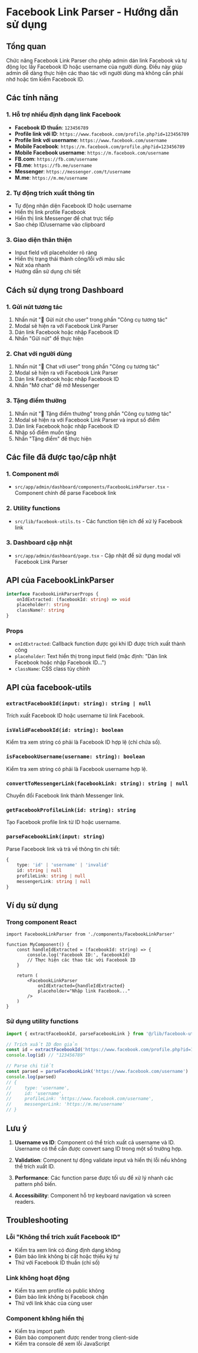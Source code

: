 # Facebook Link Parser - Hướng dẫn sử dụng

## Tổng quan

Chức năng Facebook Link Parser cho phép admin dán link Facebook và tự động lọc lấy Facebook ID hoặc username của người dùng. Điều này giúp admin dễ dàng thực hiện các thao tác với người dùng mà không cần phải nhớ hoặc tìm kiếm Facebook ID.

## Các tính năng

### 1. Hỗ trợ nhiều định dạng link Facebook

- **Facebook ID thuần**: `123456789`
- **Profile link với ID**: `https://www.facebook.com/profile.php?id=123456789`
- **Profile link với username**: `https://www.facebook.com/username`
- **Mobile Facebook**: `https://m.facebook.com/profile.php?id=123456789`
- **Mobile Facebook username**: `https://m.facebook.com/username`
- **FB.com**: `https://fb.com/username`
- **FB.me**: `https://fb.me/username`
- **Messenger**: `https://messenger.com/t/username`
- **M.me**: `https://m.me/username`

### 2. Tự động trích xuất thông tin

- Tự động nhận diện Facebook ID hoặc username
- Hiển thị link profile Facebook
- Hiển thị link Messenger để chat trực tiếp
- Sao chép ID/username vào clipboard

### 3. Giao diện thân thiện

- Input field với placeholder rõ ràng
- Hiển thị trạng thái thành công/lỗi với màu sắc
- Nút xóa nhanh
- Hướng dẫn sử dụng chi tiết

## Cách sử dụng trong Dashboard

### 1. Gửi nút tương tác

1. Nhấn nút "🎯 Gửi nút cho user" trong phần "Công cụ tương tác"
2. Modal sẽ hiện ra với Facebook Link Parser
3. Dán link Facebook hoặc nhập Facebook ID
4. Nhấn "Gửi nút" để thực hiện

### 2. Chat với người dùng

1. Nhấn nút "💬 Chat với user" trong phần "Công cụ tương tác"
2. Modal sẽ hiện ra với Facebook Link Parser
3. Dán link Facebook hoặc nhập Facebook ID
4. Nhấn "Mở chat" để mở Messenger

### 3. Tặng điểm thưởng

1. Nhấn nút "🎁 Tặng điểm thưởng" trong phần "Công cụ tương tác"
2. Modal sẽ hiện ra với Facebook Link Parser và input số điểm
3. Dán link Facebook hoặc nhập Facebook ID
4. Nhập số điểm muốn tặng
5. Nhấn "Tặng điểm" để thực hiện

## Các file đã được tạo/cập nhật

### 1. Component mới

- `src/app/admin/dashboard/components/FacebookLinkParser.tsx` - Component chính để parse Facebook link

### 2. Utility functions

- `src/lib/facebook-utils.ts` - Các function tiện ích để xử lý Facebook link

### 3. Dashboard cập nhật

- `src/app/admin/dashboard/page.tsx` - Cập nhật để sử dụng modal với Facebook Link Parser

## API của FacebookLinkParser

```typescript
interface FacebookLinkParserProps {
    onIdExtracted: (facebookId: string) => void
    placeholder?: string
    className?: string
}
```

### Props

- `onIdExtracted`: Callback function được gọi khi ID được trích xuất thành công
- `placeholder`: Text hiển thị trong input field (mặc định: "Dán link Facebook hoặc nhập Facebook ID...")
- `className`: CSS class tùy chỉnh

## API của facebook-utils

### `extractFacebookId(input: string): string | null`

Trích xuất Facebook ID hoặc username từ link Facebook.

### `isValidFacebookId(id: string): boolean`

Kiểm tra xem string có phải là Facebook ID hợp lệ (chỉ chứa số).

### `isFacebookUsername(username: string): boolean`

Kiểm tra xem string có phải là Facebook username hợp lệ.

### `convertToMessengerLink(facebookLink: string): string | null`

Chuyển đổi Facebook link thành Messenger link.

### `getFacebookProfileLink(id: string): string`

Tạo Facebook profile link từ ID hoặc username.

### `parseFacebookLink(input: string)`

Parse Facebook link và trả về thông tin chi tiết:

```typescript
{
    type: 'id' | 'username' | 'invalid'
    id: string | null
    profileLink: string | null
    messengerLink: string | null
}
```

## Ví dụ sử dụng

### Trong component React

```tsx
import FacebookLinkParser from './components/FacebookLinkParser'

function MyComponent() {
    const handleIdExtracted = (facebookId: string) => {
        console.log('Facebook ID:', facebookId)
        // Thực hiện các thao tác với Facebook ID
    }

    return (
        <FacebookLinkParser
            onIdExtracted={handleIdExtracted}
            placeholder="Nhập link Facebook..."
        />
    )
}
```

### Sử dụng utility functions

```typescript
import { extractFacebookId, parseFacebookLink } from '@/lib/facebook-utils'

// Trích xuất ID đơn giản
const id = extractFacebookId('https://www.facebook.com/profile.php?id=123456789')
console.log(id) // "123456789"

// Parse chi tiết
const parsed = parseFacebookLink('https://www.facebook.com/username')
console.log(parsed)
// {
//     type: 'username',
//     id: 'username',
//     profileLink: 'https://www.facebook.com/username',
//     messengerLink: 'https://m.me/username'
// }
```

## Lưu ý

1. **Username vs ID**: Component có thể trích xuất cả username và ID. Username có thể cần được convert sang ID trong một số trường hợp.

2. **Validation**: Component tự động validate input và hiển thị lỗi nếu không thể trích xuất ID.

3. **Performance**: Các function parse được tối ưu để xử lý nhanh các pattern phổ biến.

4. **Accessibility**: Component hỗ trợ keyboard navigation và screen readers.

## Troubleshooting

### Lỗi "Không thể trích xuất Facebook ID"

- Kiểm tra xem link có đúng định dạng không
- Đảm bảo link không bị cắt hoặc thiếu ký tự
- Thử với Facebook ID thuần (chỉ số)

### Link không hoạt động

- Kiểm tra xem profile có public không
- Đảm bảo link không bị Facebook chặn
- Thử với link khác của cùng user

### Component không hiển thị

- Kiểm tra import path
- Đảm bảo component được render trong client-side
- Kiểm tra console để xem lỗi JavaScript
